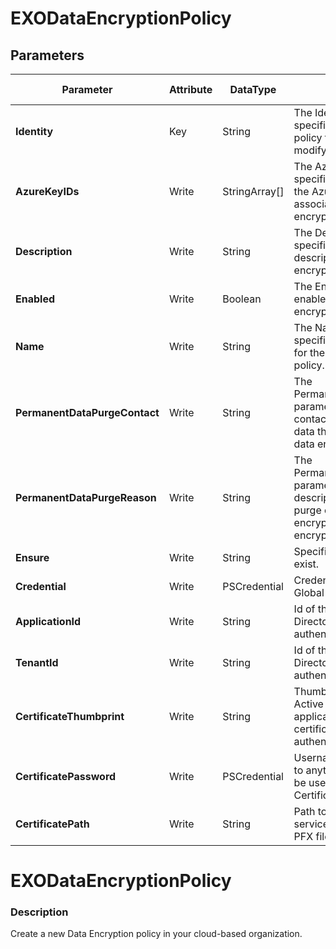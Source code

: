 ﻿# EXODataEncryptionPolicy

## Parameters

| Parameter | Attribute | DataType | Description | Allowed Values |
| --- | --- | --- | --- | --- |
| **Identity** | Key | String | The Identity parameter specifies the data encryption policy that you want to modify. ||
| **AzureKeyIDs** | Write | StringArray[] | The AzureKeyIDs parameter specifies the URI values of the Azure Key Vault keys to associate with the data encryption policy. ||
| **Description** | Write | String | The Description parameter specifies an optional description for the data encryption policy ||
| **Enabled** | Write | Boolean | The Enabled parameter enables or disable the data encryption policy. ||
| **Name** | Write | String | The Name parameter specifies the unique name for the data encryption policy. ||
| **PermanentDataPurgeContact** | Write | String | The PermanentDataPurgeContact parameter specifies a contact for the purge of all data that's encrypted by the data encryption policy. ||
| **PermanentDataPurgeReason** | Write | String | The PermanentDataPurgeReason parameter specifies a descriptive reason for the purge of all data that's encrypted by the data encryption policy ||
| **Ensure** | Write | String | Specifies if this policy should exist. |Present, Absent|
| **Credential** | Write | PSCredential | Credentials of the Exchange Global Admin ||
| **ApplicationId** | Write | String | Id of the Azure Active Directory application to authenticate with. ||
| **TenantId** | Write | String | Id of the Azure Active Directory tenant used for authentication. ||
| **CertificateThumbprint** | Write | String | Thumbprint of the Azure Active Directory application's authentication certificate to use for authentication. ||
| **CertificatePassword** | Write | PSCredential | Username can be made up to anything but password will be used for CertificatePassword ||
| **CertificatePath** | Write | String | Path to certificate used in service principal usually a PFX file. ||

# EXODataEncryptionPolicy

### Description

Create a new Data Encryption policy in your cloud-based organization.


